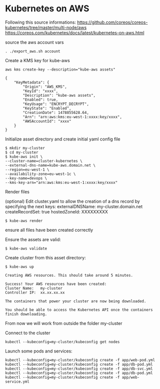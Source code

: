 # Kubernetes on AWS

Following this source informations:
https://github.com/coreos/coreos-kubernetes/tree/master/multi-node/aws
https://coreos.com/kubernetes/docs/latest/kubernetes-on-aws.html

source the aws account vars
```
. ./export_aws.sh account
```

Create a KMS key for kube-aws

```
aws kms create-key --description="kube-aws assets"

{
    "KeyMetadata": {
        "Origin": "AWS_KMS",
        "KeyId": "xxxx",
        "Description": "kube-aws assets",
        "Enabled": true,
        "KeyUsage": "ENCRYPT_DECRYPT",
        "KeyState": "Enabled",
        "CreationDate": 1478855628.64,
        "Arn": "arn:aws:kms:eu-west-1:xxxx:key/xxxx",
        "AWSAccountId": "xxxx"
    }
}
```



Initialize asset directory and create initial yaml config file

```
$ mkdir my-cluster
$ cd my-cluster
$ kube-aws init \
--cluster-name=cluster-kubernetes \
--external-dns-name=kube-aws.domain.net \
--region=eu-west-1 \
--availability-zone=eu-west-1c \
--key-name=devops \
--kms-key-arn="arn:aws:kms:eu-west-1:xxxx:key/xxxx"
```
Render files

(optional) Edit cluster.yaml to allow the creation of a dns record by specifying the next keys:
externalDNSName: my-cluster.domain.net
createRecordSet: true
hostedZoneId: XXXXXXXXX

```
$ kube-aws render
```

ensure all files have been created correctly

Ensure the assets are valid:

```
$ kube-aws validate
```

Create cluster from this asset directory:
```
$ kube-aws up

Creating AWS resources. This should take around 5 minutes.

Success! Your AWS resources have been created:
Cluster Name:	my-cluster
Controller IP:	xx.xx.xx.xx  

The containers that power your cluster are now being downloaded.

You should be able to access the Kubernetes API once the containers finish downloading.
```

From now we will work from outside the folder my-cluster

Connect to the cluster

```
kubectl --kubeconfig=my-cluster/kubeconfig get nodes
```

Launch some pods and services:

```
kubectl --kubeconfig=my-cluster/kubeconfig create -f app/web-pod.yml
kubectl --kubeconfig=my-cluster/kubeconfig create -f app/db-pod.yml
kubectl --kubeconfig=my-cluster/kubeconfig create -f app/db-svc.yml
kubectl --kubeconfig=my-cluster/kubeconfig create -f app/db-pod.yml
kubectl --kubeconfig=my-cluster/kubeconfig create -f app/web-service.yml
```
